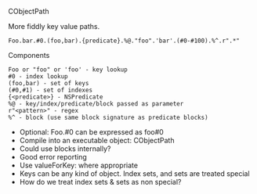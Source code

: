 CObjectPath

More fiddly key value paths.

    Foo.bar.#0.(foo,bar).{predicate}.%@."foo".'bar'.(#0-#100).%^.r".*"

Components

    Foo or "foo" or 'foo' - key lookup
    #0 - index lookup
    (foo,bar) - set of keys
    (#0,#1) - set of indexes
    {<predicate>} - NSPredicate
    %@ - key/index/predicate/block passed as parameter
    r"<pattern>" - regex
    %^ - block (use same block signature as predicate blocks)

* Optional: Foo.#0 can be expressed as foo#0
* Compile into an executable object: CObjectPath
* Could use blocks internally?
* Good error reporting
* Use valueForKey: where appropriate
* Keys can be any kind of object. Index sets, and sets are treated special
* How do we treat index sets & sets as non special?